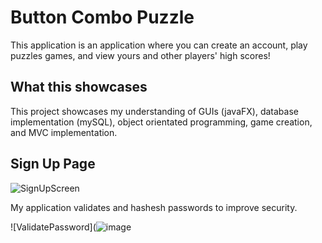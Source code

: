# **Button Combo Puzzle**

This application is an application where you can create an account, play puzzles games, and view yours and other players' high scores!

## **What this showcases**

This project showcases my understanding of GUIs (javaFX), database implementation (mySQL), object orientated programming, game creation, and MVC implementation.

## **Sign Up Page**
![SignUpScreen](https://i.imgur.com/vTGChS4.png)

My application validates and hashesh passwords to improve security.

![ValidatePassword](![image](https://user-images.githubusercontent.com/53980282/118326433-f87cea80-b4d2-11eb-9262-a42adde92fbe.png)



